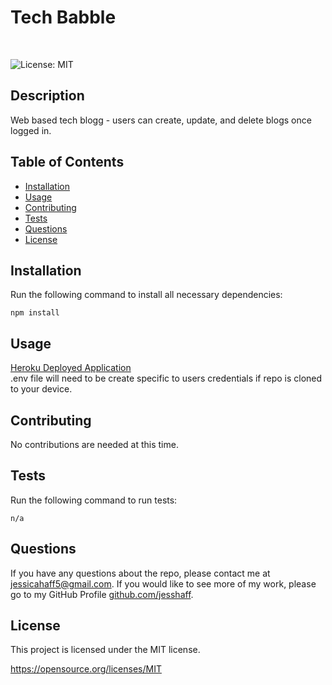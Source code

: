 # Tech Babble
<br>

![License: MIT](https://img.shields.io/badge/License-MIT-yellow.svg)

## Description
Web based tech blogg - users can create, update, and delete blogs once logged in.

## Table of Contents
* [Installation](#Installation)
* [Usage](#Usage)
* [Contributing](#Contributing)
* [Tests](#Test)
* [Questions](#Questions)    
* [License](#License)

## Installation
Run the following command to install all necessary dependencies:
```
npm install
```

## Usage
[Heroku Deployed Application](https://gt-mvc-tech-blog-app.herokuapp.com/)
<br>
.env file will need to be create specific to users credentials if repo is cloned to your device.

## Contributing
No contributions are needed at this time.

## Tests
Run the following command to run tests:
```
n/a
```

## Questions
If you have any questions about the repo, please contact me at jessicahaff5@gmail.com. If you would like to see more of my work, please go to my GitHub Profile [github.com/jesshaff](https://github.com/jesshaff).

## License
This project is licensed under the MIT license.

https://opensource.org/licenses/MIT

